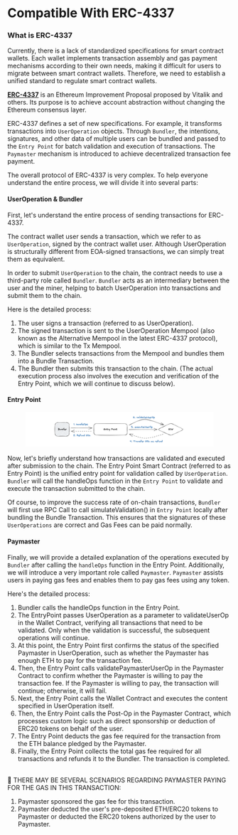 # Compatible With ERC-4337

### What is ERC-4337

Currently, there is a lack of standardized specifications for smart contract wallets. Each wallet implements transaction assembly and gas payment mechanisms according to their own needs, making it difficult for users to migrate between smart contract wallets. Therefore, we need to establish a unified standard to regulate smart contract wallets.

[**ERC-4337**](https://eips.ethereum.org/EIPS/eip-4337) is an Ethereum Improvement Proposal proposed by Vitalik and others. Its purpose is to achieve account abstraction without changing the Ethereum consensus layer.

ERC-4337 defines a set of new specifications. For example, it transforms transactions into `UserOperation` objects. Through `Bundler`, the intentions, signatures, and other data of multiple users can be bundled and passed to the `Entry Point` for batch validation and execution of transactions. The `Paymaster` mechanism is introduced to achieve decentralized transaction fee payment.

The overall protocol of ERC-4337 is very complex. To help everyone understand the entire process, we will divide it into several parts:

#### UserOperation & Bundler

First, let's understand the entire process of sending transactions for ERC-4337.

The contract wallet user sends a transaction, which we refer to as `UserOperation`, signed by the contract wallet user. Although UserOperation is structurally different from EOA-signed transactions, we can simply treat them as equivalent.

In order to submit `UserOperation` to the chain, the contract needs to use a third-party role called `Bundler`. `Bundler` acts as an intermediary between the user and the miner, helping to batch UserOperation into transactions and submit them to the chain.

Here is the detailed process:

1. The user signs a transaction (referred to as UserOperation).
2. The signed transaction is sent to the UserOperation Mempool (also known as the Alternative Mempool in the latest ERC-4337 protocol), which is similar to the Tx Mempool.
3. The Bundler selects transactions from the Mempool and bundles them into a Bundle Transaction.
4. The Bundler then submits this transaction to the chain. (The actual execution process also involves the execution and verification of the Entry Point, which we will continue to discuss below).

#### Entry Point

<figure><img src="../../.gitbook/assets/1.png" alt=""><figcaption></figcaption></figure>

Now, let's briefly understand how transactions are validated and executed after submission to the chain. The Entry Point Smart Contract (referred to as Entry Point) is the unified entry point for validation called by `UserOperation`. `Bundler` will call the handleOps function in the `Entry Point` to validate and execute the transaction submitted to the chain.

Of course, to improve the success rate of on-chain transactions, `Bundler` will first use RPC Call to call simulateValidation() in `Entry Point` locally after bundling the Bundle Transaction. This ensures that the signatures of these `UserOperations` are correct and Gas Fees can be paid normally.

#### Paymaster

Finally, we will provide a detailed explanation of the operations executed by `Bundler` after calling the `handleOps` function in the Entry Point. Additionally, we will introduce a very important role called `Paymaster`. `Paymaster` assists users in paying gas fees and enables them to pay gas fees using any token.

Here's the detailed process:

1. Bundler calls the handleOps function in the Entry Point.
2. The EntryPoint passes UserOperation as a parameter to validateUserOp in the Wallet Contract, verifying all transactions that need to be validated. Only when the validation is successful, the subsequent operations will continue.
3. At this point, the Entry Point first confirms the status of the specified Paymaster in UserOperation, such as whether the Paymaster has enough ETH to pay for the transaction fee.
4. Then, the Entry Point calls validatePaymasterUserOp in the Paymaster Contract to confirm whether the Paymaster is willing to pay the transaction fee. If the Paymaster is willing to pay, the transaction will continue; otherwise, it will fail.
5. Next, the Entry Point calls the Wallet Contract and executes the content specified in UserOperation itself.
6. Then, the Entry Point calls the Post-Op in the Paymaster Contract, which processes custom logic such as direct sponsorship or deduction of ERC20 tokens on behalf of the user.
7. The Entry Point deducts the gas fee required for the transaction from the ETH balance pledged by the Paymaster.
8. Finally, the Entry Point collects the total gas fee required for all transactions and refunds it to the Bundler. The transaction is completed.

\
📌 THERE MAY BE SEVERAL SCENARIOS REGARDING PAYMASTER PAYING FOR THE GAS IN THIS TRANSACTION:

1. Paymaster sponsored the gas fee for this transaction.
2. Paymaster deducted the user's pre-deposited ETH/ERC20 tokens to Paymaster or deducted the ERC20 tokens authorized by the user to Paymaster.
